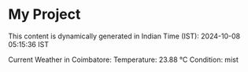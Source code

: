 # My Project

This content is dynamically generated in Indian Time (IST): 2024-10-08 05:15:36 IST


Current Weather in Coimbatore:
Temperature: 23.88 °C
Condition: mist
